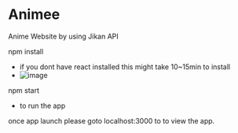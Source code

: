# Animee
Anime Website by using Jikan API 

npm install 
 - if you dont have react installed this might take 10~15min to install 
 - ![image](https://user-images.githubusercontent.com/106133580/216778937-82ff2ea8-c101-4b29-ad34-99be55b51362.png)


npm start 
- to run the app 

once app launch please goto 
localhost:3000 to to view the app. 







